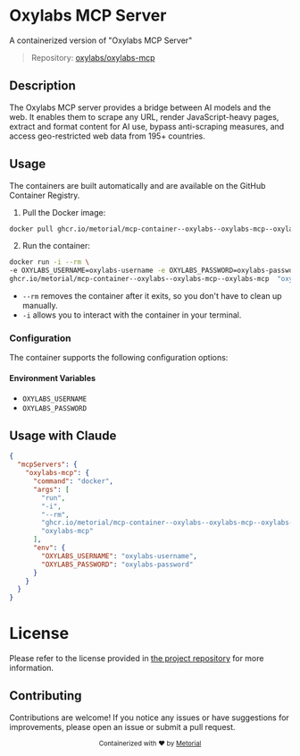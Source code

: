
# Oxylabs MCP Server

A containerized version of "Oxylabs MCP Server"

> Repository: [oxylabs/oxylabs-mcp](https://github.com/oxylabs/oxylabs-mcp)

## Description

The Oxylabs MCP server provides a bridge between AI models and the web. It enables them to scrape any URL, render JavaScript-heavy pages, extract and format content for AI use, bypass anti-scraping measures, and access geo-restricted web data from 195+ countries.


## Usage

The containers are built automatically and are available on the GitHub Container Registry.

1. Pull the Docker image:

```bash
docker pull ghcr.io/metorial/mcp-container--oxylabs--oxylabs-mcp--oxylabs-mcp
```

2. Run the container:

```bash
docker run -i --rm \ 
-e OXYLABS_USERNAME=oxylabs-username -e OXYLABS_PASSWORD=oxylabs-password \
ghcr.io/metorial/mcp-container--oxylabs--oxylabs-mcp--oxylabs-mcp  "oxylabs-mcp"
```

- `--rm` removes the container after it exits, so you don't have to clean up manually.
- `-i` allows you to interact with the container in your terminal.



### Configuration

The container supports the following configuration options:




#### Environment Variables

- `OXYLABS_USERNAME`
- `OXYLABS_PASSWORD`




## Usage with Claude

```json
{
  "mcpServers": {
    "oxylabs-mcp": {
      "command": "docker",
      "args": [
        "run",
        "-i",
        "--rm",
        "ghcr.io/metorial/mcp-container--oxylabs--oxylabs-mcp--oxylabs-mcp",
        "oxylabs-mcp"
      ],
      "env": {
        "OXYLABS_USERNAME": "oxylabs-username",
        "OXYLABS_PASSWORD": "oxylabs-password"
      }
    }
  }
}
```

# License

Please refer to the license provided in [the project repository](https://github.com/oxylabs/oxylabs-mcp) for more information.

## Contributing

Contributions are welcome! If you notice any issues or have suggestions for improvements, please open an issue or submit a pull request.

<div align="center">
  <sub>Containerized with ❤️ by <a href="https://metorial.com">Metorial</a></sub>
</div>
  